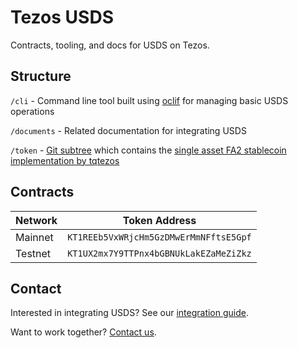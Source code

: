 # Tezos USDS
Contracts, tooling, and docs for USDS on Tezos.

## Structure
`/cli` - Command line tool built using [oclif](https://oclif.io/) for managing basic USDS operations

`/documents` - Related documentation for integrating USDS

`/token` - [Git subtree](https://github.com/git/git/blob/master/contrib/subtree/git-subtree.txt) which contains the [single asset FA2 stablecoin implementation by tqtezos](https://github.com/tqtezos/stablecoin)

## Contracts
| Network | Token Address                          |
| ------- | -------------------------------------- |
| Mainnet | `KT1REEb5VxWRjcHm5GzDMwErMmNFftsE5Gpf` |
| Testnet | `KT1UX2mx7Y9TTPnx4bGBNUkLakEZaMeZiZkz` |

## Contact
Interested in integrating USDS? See our [integration guide](./documents/technical-integration-guide.md).

Want to work together? [Contact us](https://www.stably.io/contact/).
